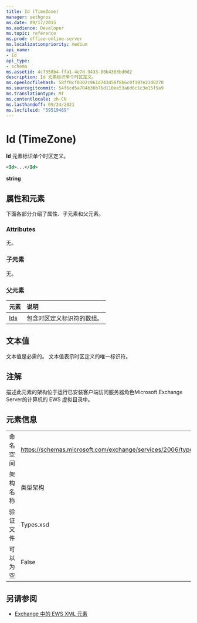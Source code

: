 ```yaml
---
title: Id (TimeZone)
manager: sethgros
ms.date: 09/17/2015
ms.audience: Developer
ms.topic: reference
ms.prod: office-online-server
ms.localizationpriority: medium
api_name:
- Id
api_type:
- schema
ms.assetid: 4c7350b4-ffa1-4e7d-9433-80b4383bd0d2
description: Id 元素标识单个时区定义。
ms.openlocfilehash: 58ff0cf0302c961d743458f8b6c0f197e23d0278
ms.sourcegitcommit: 54f6cd5a704b36b76d110ee53a6d6c1c3e15f5a9
ms.translationtype: MT
ms.contentlocale: zh-CN
ms.lasthandoff: 09/24/2021
ms.locfileid: "59519469"
---
```

# <a name="id-timezone"></a>Id (TimeZone)

**Id** 元素标识单个时区定义。 
  
```xml
<Id>...</Id>
```

 **string**
## <a name="attributes-and-elements"></a>属性和元素

下面各部分介绍了属性、子元素和父元素。
  
### <a name="attributes"></a>Attributes

无。
  
### <a name="child-elements"></a>子元素

无。
  
### <a name="parent-elements"></a>父元素

|**元素**|**说明**|
|:-----|:-----|
|[Ids](ids.md) <br/> |包含时区定义标识符的数组。  <br/> |
   
## <a name="text-value"></a>文本值

文本值是必需的。 文本值表示时区定义的唯一标识符。
  
## <a name="remarks"></a>注解

描述此元素的架构位于运行已安装客户端访问服务器角色Microsoft Exchange Server的计算机的 EWS 虚拟目录中。
  
## <a name="element-information"></a>元素信息

|||
|:-----|:-----|
|命名空间  <br/> |https://schemas.microsoft.com/exchange/services/2006/types  <br/> |
|架构名称  <br/> |类型架构  <br/> |
|验证文件  <br/> |Types.xsd  <br/> |
|可以为空  <br/> |False  <br/> |
   
## <a name="see-also"></a>另请参阅



- [Exchange 中的 EWS XML 元素](ews-xml-elements-in-exchange.md)

